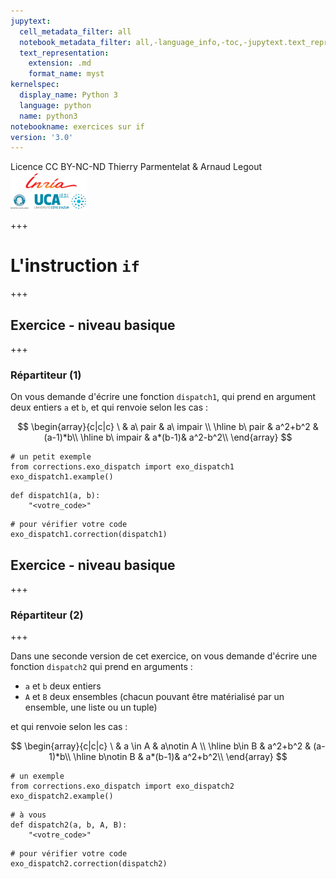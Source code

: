 ```yaml
---
jupytext:
  cell_metadata_filter: all
  notebook_metadata_filter: all,-language_info,-toc,-jupytext.text_representation.jupytext_version,-jupytext.text_representation.format_version
  text_representation:
    extension: .md
    format_name: myst
kernelspec:
  display_name: Python 3
  language: python
  name: python3
notebookname: exercices sur if
version: '3.0'
---
```


<div class="licence">
<span>Licence CC BY-NC-ND</span>
<span>Thierry Parmentelat &amp; Arnaud Legout</span>
<span><img src="media/both-logos-small-alpha.png" /></span>
</div>

+++

# L'instruction `if`

+++

## Exercice - niveau basique

+++

### Répartiteur (1)

On vous demande d'écrire une fonction `dispatch1`, qui prend en argument deux entiers `a` et `b`, et qui renvoie selon les cas :

$$
\begin{array}{c|c|c}
\ & a\  pair & a\ impair \\
\hline
b\ pair & a^2+b^2 & (a-1)*b\\
\hline
b\ impair & a*(b-1)& a^2-b^2\\
\end{array}
$$

```{code-cell} ipython3
# un petit exemple
from corrections.exo_dispatch import exo_dispatch1
exo_dispatch1.example()
```

```{code-cell} ipython3
def dispatch1(a, b):
    "<votre_code>"
```

```{code-cell} ipython3
# pour vérifier votre code
exo_dispatch1.correction(dispatch1)
```

## Exercice - niveau basique

+++

### Répartiteur (2)

+++

Dans une seconde version de cet exercice, on vous demande d'écrire une fonction `dispatch2` qui prend en arguments :

* `a` et `b` deux entiers
* `A` et `B` deux ensembles (chacun pouvant être matérialisé par un ensemble, une liste ou un tuple)

et qui renvoie selon les cas :

$$
\begin{array}{c|c|c}
\ & a \in A & a\notin A \\
\hline
b\in B & a^2+b^2 & (a-1)*b\\
\hline
b\notin B & a*(b-1)& a^2+b^2\\
\end{array}
$$

```{code-cell} ipython3
# un exemple
from corrections.exo_dispatch import exo_dispatch2
exo_dispatch2.example()
```

```{code-cell} ipython3
# à vous
def dispatch2(a, b, A, B):
    "<votre_code>"
```

```{code-cell} ipython3
# pour vérifier votre code
exo_dispatch2.correction(dispatch2)
```
